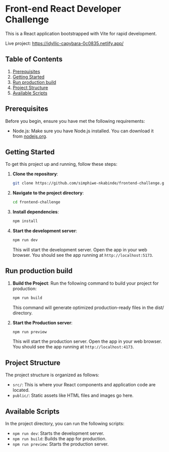 # Front-end React Developer Challenge

This is a React application bootstrapped with Vite for rapid development.

Live project: https://idyllic-capybara-0c0835.netlify.app/

## Table of Contents
1. [Prerequisites](#prerequisites)
2. [Getting Started](#getting-started)
3. [Run production build](#run-production-build)
4. [Project Structure](#project-structure)
5. [Available Scripts](#available-scripts)

## Prerequisites

Before you begin, ensure you have met the following requirements:

- Node.js: Make sure you have Node.js installed. You can download it from [nodejs.org](https://nodejs.org/).

## Getting Started

To get this project up and running, follow these steps:

1. **Clone the repository**:

   ```bash
   git clone https://github.com/simphiwe-nkabinde/frontend-challenge.git
   ```

2. **Navigate to the project directory**:

   ```bash
   cd frontend-challenge
   ```

3. **Install dependencies**:

   ```bash
   npm install
   ```

4. **Start the development server**:

   ```bash
   npm run dev
   ```

   This will start the development server. Open the app in your web browser. You should see the app running at `http://localhost:5173`.



## Run production build

1. **Build the Project**:
    Run the following command to build your project for production:

   ```bash
   npm run build
   ```

    This command will generate optimized production-ready files in the dist/ directory.

2. **Start the Production server**:

   ```bash
   npm run preview
   ```

   This will start the production server. Open the app in your web browser. You should see the app running at `http://localhost:4173`.
## Project Structure

The project structure is organized as follows:

- `src/`: This is where your React components and application code are located.
- `public/`: Static assets like HTML files and images go here.

## Available Scripts

In the project directory, you can run the following scripts:

- `npm run dev`: Starts the development server.
- `npm run build`: Builds the app for production.
- `npm run preview`: Starts the production server.

